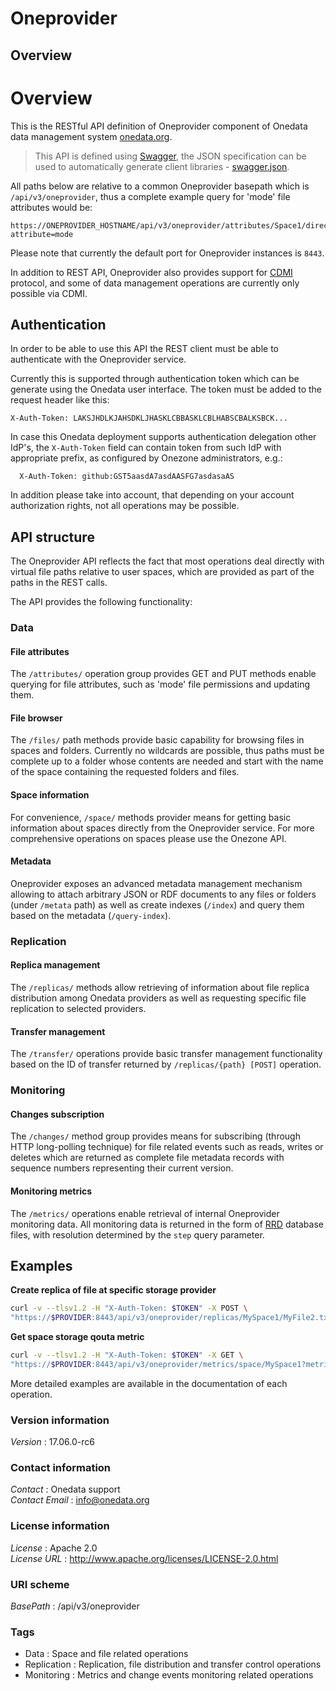 # Oneprovider


<a name="overview"></a>
## Overview
# Overview

This is the RESTful API definition of Oneprovider component of Onedata data management system [onedata.org](http://www.onedata.org).

> This API is defined using [Swagger](http://swagger.io/), the JSON specification can be used to automatically generate
> client libraries - [swagger.json](../../../swagger/oneprovider/swagger.json).

All paths below are relative to a common Oneprovider basepath which is `/api/v3/oneprovider`, thus a complete example
query for 'mode' file attributes would be:
```
https://ONEPROVIDER_HOSTNAME/api/v3/oneprovider/attributes/Space1/directory1/file1.txt?attribute=mode
```
Please note that currently the default port for Oneprovider instances is `8443`.

In addition to REST API, Oneprovider also provides support for [CDMI](../../cdmi.html) protocol,
and some of data management operations are currently only possible via CDMI.


## Authentication
In order to be able to use this API the REST client must be able to authenticate with the Oneprovider service.

Currently this is supported through authentication token which can be generate using the Onedata user interface.
The token must be added to the request header like this:
```
X-Auth-Token: LAKSJHDLKJAHSDKLJHASKLCBBASKLCBLHABSCBALKSBCK...
```
In case this Onedata deployment supports authentication delegation other IdP's,
the `X-Auth-Token` field can contain token from such IdP with appropriate prefix,
as configured by Onezone administrators, e.g.:
```
  X-Auth-Token: github:GST5aasdA7asdAASFG7asdasaAS
```
In addition please take into account, that depending on your account authorization rights, not all operations
may be possible.

## API structure
The Oneprovider API reflects the fact that most operations deal directly with virtual file paths relative to
user spaces, which are provided as part of the paths in the REST calls.

The API provides the following functionality:

### Data

#### File attributes
The `/attributes/` operation group provides GET and PUT methods enable querying
for file attributes, such as 'mode' file permissions and updating them.

#### File browser
The `/files/` path methods provide basic capability for browsing files in spaces and folders.
Currently no wildcards are possible, thus paths must be complete up to a folder whose
contents are needed and start with the name of the space containing the requested folders and files.

#### Space information
For convenience, `/space/` methods provider means for getting basic information about
spaces directly from the Oneprovider service. For more comprehensive operations
on spaces please use the Onezone API.

#### Metadata
Oneprovider exposes an advanced metadata management mechanism allowing to attach
arbitrary JSON or RDF documents to any files or folders (under `/metata` path)
as well as create indexes (`/index`) and query them based on the metadata (`/query-index`).

### Replication

#### Replica management
The `/replicas/` methods allow retrieving of information about file replica distribution
among Onedata providers as well as requesting specific file replication to selected
providers.

#### Transfer management
The `/transfer/` operations provide basic transfer management functionality based on the ID of transfer
returned by `/replicas/{path} [POST]` operation.

### Monitoring

#### Changes subscription
The `/changes/` method group provides means for subscribing (through HTTP long-polling technique) for
file related events such as reads, writes or deletes which are returned as complete file metadata
records with sequence numbers representing their current version.

#### Monitoring metrics
The `/metrics/` operations enable retrieval of internal Oneprovider monitoring data.
All monitoring data is returned in the form of [RRD](http://oss.oetiker.ch/rrdtool/)
database files, with resolution determined by the `step` query parameter.

## Examples

**Create replica of file at specific storage provider**
```bash
curl -v --tlsv1.2 -H "X-Auth-Token: $TOKEN" -X POST \
"https://$PROVIDER:8443/api/v3/oneprovider/replicas/MySpace1/MyFile2.txt?provider_id=ASDNKJASF"
```

**Get space storage qouta metric**
```bash
curl -v --tlsv1.2 -H "X-Auth-Token: $TOKEN" -X GET \
"https://$PROVIDER:8443/api/v3/oneprovider/metrics/space/MySpace1?metric=storage_qouta"
```

More detailed examples are available in the documentation of each operation.


### Version information
*Version* : 17.06.0-rc6


### Contact information
*Contact* : Onedata support  
*Contact Email* : info@onedata.org


### License information
*License* : Apache 2.0  
*License URL* : http://www.apache.org/licenses/LICENSE-2.0.html


### URI scheme
*BasePath* : /api/v3/oneprovider


### Tags

* Data : Space and file related operations
* Replication : Replication, file distribution and transfer control operations
* Monitoring : Metrics and change events monitoring related operations



